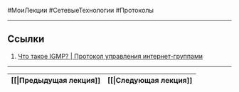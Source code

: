 #МоиЛекции #СетевыеТехнологии #Протоколы 


---
## Ссылки

1. [Что такое IGMP? | Протокол управления интернет-группами](https://www.cloudflare.com/learning/network-layer/what-is-igmp/)

---

| [[\|Предыдущая лекция]] | [[\|Следующая лекция]] |
| ----------------------- | ---------------------- |

